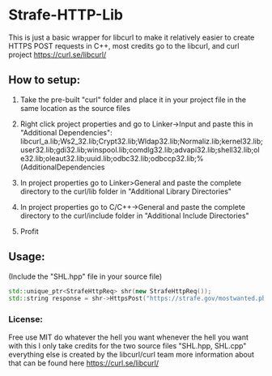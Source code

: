# Strafe-HTTP-Lib
This is just a basic wrapper for libcurl to make it relatively easier to create HTTPS POST requests in C++, most credits go to the libcurl, and curl project https://curl.se/libcurl/

## How to setup:
1. Take the pre-built "curl" folder and place it in your project file in the same location as the source files

2. Right click project properties and go to Linker->Input and paste this in "Additional Dependencies":  libcurl_a.lib;Ws2_32.lib;Crypt32.lib;Wldap32.lib;Normaliz.lib;kernel32.lib;user32.lib;gdi32.lib;winspool.lib;comdlg32.lib;advapi32.lib;shell32.lib;ole32.lib;oleaut32.lib;uuid.lib;odbc32.lib;odbccp32.lib;%(AdditionalDependencies

3. In project properties go to Linker>General and paste the complete directory to the curl/lib folder in "Additional Library Directories"

4. In project properties go to C/C++->General and paste the complete directory to the curl/include folder in "Additional Include Directories"

5. Profit

## Usage:
(Include the "SHL.hpp" file in your source file)
```cpp
std::unique_ptr<StrafeHttpReq> shr(new StrafeHttpReq());
std::string response = shr->HttpsPost("https://strafe.gov/mostwanted.php", "Your user-agent", shr->CreateSafePostData("name=", "922fire"));
```

### License:
Free use MIT do whatever the hell you want whenever the hell you want with this I only take credits for the two source files "SHL.hpp, SHL.cpp" everything else is created by the libcurl/curl team more information about that can be found here https://curl.se/libcurl/
